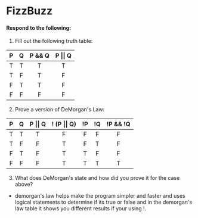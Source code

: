 # FizzBuzz
#### Respond to the following:

1. Fill out the following truth table:

| P  | Q  | P && Q | P \|\| Q |
|:--:|:--:|:------:|:--------:|
| T  | T  |   T    |     T    |
| T  | F  |   T    |     F    |
| F  | T  |   T    |     F    |
| F  | F  |   F    |     F    |


2. Prove a version of DeMorgan's Law:

| P  | Q  | P \|\| Q | ! (P \|\| Q) | !P | !Q | !P && !Q |
|:--:|:--:|:--------:|:------------:|:--:|:--:|:--------:|
| T  | T  |    T     |       F      | F  | F  |    F     |
| T  | F  |    F     |       T      | F  | T  |    F     |
| F  | T  |    F     |       T      | T  | F  |    F     |
| F  | F  |    F     |       T      | T  | T  |    T     |

3. What does DeMorgan's state and how did you prove it for the case above?
  * demorgan's law helps make the program simpler and faster and uses logical statements to determine if its true or false and in the demorgan's law table it shows you different results if your using !.
